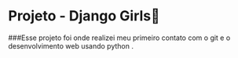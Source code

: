 # Projeto - Django Girls:page_facing_up:  
###Esse projeto foi onde realizei meu primeiro contato com o git e o desenvolvimento web usando python .
